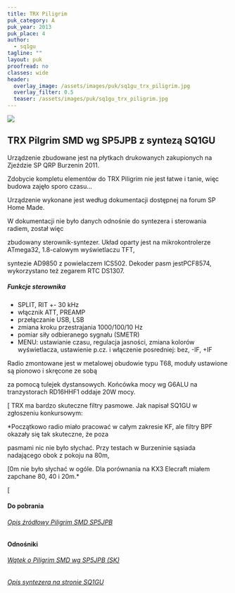 ```yaml
---
title: TRX Piligrim
puk_category: A
puk_year: 2013
puk_place: 4
author: 
  - sq1gu
tagline: ""
layout: puk
proofread: no
classes: wide
header:
  overlay_image: /assets/images/puk/sq1gu_trx_piligrim.jpg
  overlay_filter: 0.5
  teaser: /assets/images/puk/sq1gu_trx_piligrim.jpg
---
```






 



![](assets/data/img/projects/2013-4-0.jpg) 



TRX Pilgrim SMD wg SP5JPB z syntezą SQ1GU
-----------------------------------------





 Urządzenie zbudowane jest na płytkach drukowanych zakupionych na Zjeździe SP QRP Burzenin 2011.

 Zdobycie kompletu elementów do TRX Piligrim nie jest łatwe i tanie, więc budowa zajęło sporo czasu...

 Urządzenie wykonane jest według dokumentacji dostępnej na forum SP Home Made.






 W dokumentacji nie było danych odnośnie do syntezera i sterowania radiem, został więc

 zbudowany sterownik-syntezer. Układ oparty jest na mikrokontrolerze ATmega32, 1.8-calowym wyświetlaczu TFT,

 syntezie AD9850 z powielaczem ICS502. Dekoder pasm jestPCF8574, wykorzystano też zegarem RTC DS1307.

 


##### Funkcje sterownika




* SPLIT, RIT +- 30 kHz
* włącznik ATT, PREAMP
* przełączanie USB, LSB
* zmiana kroku przestrajania 1000/100/10 Hz
* pomiar siły odbieranego sygnału (SMETR)
* MENU: ustawianie czasu, regulacja jasności, zmiana kolorów wyświetlacza, ustawienie p.cz. i włączenie posredniej: bez, -IF, +IF






Radio zmontowane jest w metalowej obudowie typu T68, moduły ustawione są pionowo i skręcone ze sobą

za pomocą tulejek dystansowych. Końcówka mocy wg G6ALU na tranzystorach RD16HHF1 oddaje 20W mocy.





[
 TRX ma bardzo skuteczne filtry pasmowe. Jak napisał SQ1GU w zgłoszeniu konkursowym:   

*Początkowo radio miało pracować w całym zakresie KF, ale filtry BPF okazały się tak skuteczne, że poza

pasmami nic nie było słychać. Przy testach w Burzeninie sąsiada nadającego obok z pokoju na 80m,

[0m nie było słychać w ogóle. Dla porównania na KX3 Elecraft miałem zapchane 80, 40 i 20m.* 

[


#### Do pobrania

###### [Opis źródłowy Piligrim SMD SP5JPB](/assets/bin/http://sp-hm.pl/attachment.php?aid=4696)




#### Odnośniki

###### [Wątek o Piligrim SMD wg SP5JPB (SK)](http://sp-hm.pl/thread-415.html?highlight=piligrim+smd)

###### [Opis syntezera na stronie SQ1GU](http://sq1gu.tobis.com.pl/pl/syntezery-dds/35-syntezer-dds-v3-2)

 









 


